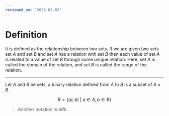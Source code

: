 ```yaml
---
reviewed_on: "2025-02-02"
---
```


# Definition

It is defined as the relationship between two sets. If we are given two sets set $A$ and set $B$ and set $A$ has a relation with set $B$ then each value of set $A$ is related to a value of set $B$ through some unique relation. Here, set $A$ is called the domain of the relation, and set $B$ is called the range of the relation.

---

Let $A$ and $B$ be sets, a binary relation defined from $A$ to $B$ is a subset of $A \times B$.

$$
R = \{(a,b) \; | \; a \in A, b \in B\}
$$

> Another notation is $aRb$.
